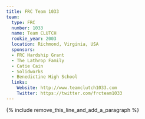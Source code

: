 ```yaml
---
title: FRC Team 1033
team:
  type: FRC
  number: 1033
  name: Team CLUTCH
  rookie_year: 2003
  location: Richmond, Virginia, USA
  sponsors:
  - FRC Hardship Grant
  - The Lathrop Family
  - Catie Cain
  - Solidworks
  - Benedictine High School
  links:
    Website: http://www.teamclutch1033.com
    Twitter: https://twitter.com/frcteam1033
---
```


{% include remove_this_line_and_add_a_paragraph %}